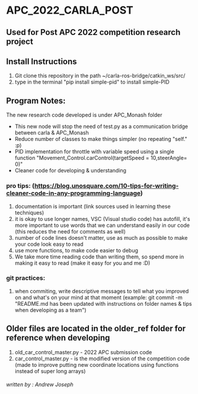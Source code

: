 # APC_2022_CARLA_POST
## Used for Post APC 2022 competition research project

## Install Instructions
1) Git clone this repository in the path ~/carla-ros-bridge/catkin_ws/src/
2) type in the terminal "pip install simple-pid" to install simple-PID



## Program Notes:
The new research code developed is under APC_Monash folder
- This new node will stop the need of test.py as a communication bridge between carla & APC_Monash
- Reduce number of classes to make things simpler (no repeating "self." :p)
- PID implementation for throttle with variable speed using a single function 
    "Movement_Control.carControl(targetSpeed = 10,steerAngle= 0)"  
- Cleaner code for developing & understanding 


### pro tips: (https://blog.unosquare.com/10-tips-for-writing-cleaner-code-in-any-programming-language)
1) documentation is important (link sources used in learning these techniques)
2) it is okay to use longer names, VSC (Visual studio code) has autofill, it's more important to use words that we can understand easily in our code (this reduces the need for comments as well)
3) number of code lines doesn't matter, use as much as possible to make your code look easy to read
4) use more functions, to make code easier to debug  
5) We take more time reading code than writing them, so spend more in making it easy to read (make it easy for you and me :D)


### git practices:
1) when commiting, write descriptive messages to tell what you improved on and what's on your mind at that moment (example: git commit -m "README.md has been updated with instructions on folder names & tips when developing as a team")


## Older files are located in the older_ref folder for reference when developing
1) old_car_control_master.py   -   2022 APC submission code
2) car_control_master.py       -   is the modified version of the competition code (made to improve putting new coordinate locations using functions instead of super long arrays) 



###### written by : Andrew Joseph